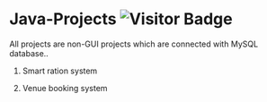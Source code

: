 # Java-Projects <img alt="Visitor Badge" src="https://visitor-badge.feriirawann.repl.co?username=cyrusjetson&repo=Java-Projects&label=VISITS&style=plastic&color=%23457BFF&contentType=svg">
All projects are non-GUI projects which are connected with MySQL database..

1. Smart ration system

2. Venue booking system
